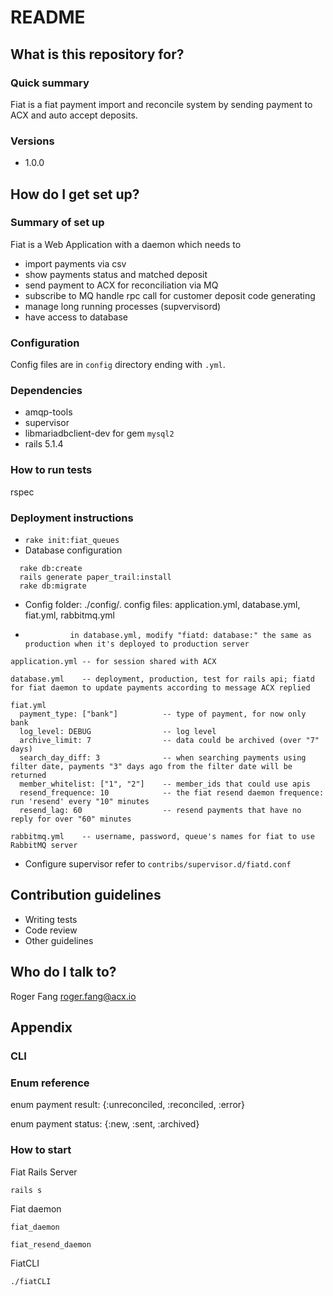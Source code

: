 # README

## What is this repository for? ###

### Quick summary

Fiat is a fiat payment import and reconcile system by sending payment to ACX and auto accept deposits.

### Versions

 * 1.0.0 

## How do I get set up? ###

### Summary of set up
  
Fiat is a Web Application with a daemon which needs to 

  * import payments via csv
  * show payments status and matched deposit
  * send payment to ACX for reconciliation via MQ
  * subscribe to MQ handle rpc call for customer deposit code generating
  * manage long running processes (supvervisord)
  * have access to database

### Configuration

Config files are in `config` directory ending with `.yml`.

### Dependencies

  * amqp-tools
  * supervisor
  * libmariadbclient-dev for gem `mysql2`
  * rails 5.1.4

### How to run tests

rspec

### Deployment instructions

  * `rake init:fiat_queues`
  * Database configuration

```
  rake db:create 
  rails generate paper_trail:install
  rake db:migrate

```

  * Config folder: ./config/. config files: application.yml, database.yml, fiat.yml, rabbitmq.yml 
  *               in database.yml, modify "fiatd: database:" the same as production when it's deployed to production server

```
application.yml -- for session shared with ACX

database.yml    -- deployment, production, test for rails api; fiatd for fiat daemon to update payments according to message ACX replied

fiat.yml
  payment_type: ["bank"]          -- type of payment, for now only bank
  log_level: DEBUG                -- log level
  archive_limit: 7                -- data could be archived (over "7" days)
  search_day_diff: 3              -- when searching payments using filter date, payments "3" days ago from the filter date will be returned
  member_whitelist: ["1", "2"]    -- member_ids that could use apis
  resend_frequence: 10            -- the fiat resend daemon frequence: run 'resend' every "10" minutes
  resend_lag: 60                  -- resend payments that have no reply for over "60" minutes

rabbitmq.yml    -- username, password, queue's names for fiat to use RabbitMQ server
```

  * Configure supervisor refer to `contribs/supervisor.d/fiatd.conf`


## Contribution guidelines ###

* Writing tests
* Code review
* Other guidelines

## Who do I talk to? ###

Roger Fang <roger.fang@acx.io>

## Appendix

### CLI


### Enum reference

  enum payment result: {:unreconciled, :reconciled, :error}

  enum payment status: {:new, :sent, :archived}

### How to start

Fiat Rails Server

 `rails s`

Fiat daemon

 `fiat_daemon`
 
 `fiat_resend_daemon`

FiatCLI

 `./fiatCLI`